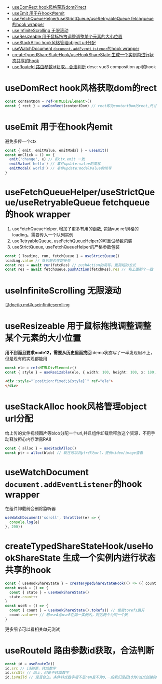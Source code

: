 - [useDomRect hook风格获取dom的rect](#usedomrect-hook风格获取dom的rect)
- [useEmit 用于在hook内emit](#useemit-用于在hook内emit)
- [useFetchQueueHelper/useStrictQueue/useRetryableQueue fetchqueue的hook wrapper](#usefetchqueuehelperusestrictqueueuseretryablequeue-fetchqueue的hook-wrapper)
- [useInfiniteScrolling 无限滚动](#useinfinitescrolling-无限滚动)
- [useResizeable 用于鼠标拖拽调整调整某个元素的大小位置](#useresizeable-用于鼠标拖拽调整调整某个元素的大小位置)
- [useStackAlloc hook风格管理object url分配](#usestackalloc-hook风格管理object-url分配)
- [useWatchDocument `document.addEventListener`的hook wrapper](#usewatchdocument-documentaddeventlistener的hook-wrapper)
- [createTypedShareStateHook/useHookShareState 生成一个实例内进行状态共享的hook](#createtypedsharestatehookusehooksharestate-生成一个实例内进行状态共享的hook)
- [useRouteId 路由参数id获取，合法判断](#userouteid-路由参数id获取合法判断)
desc: vue3 composition api的hook
# useDomRect hook风格获取dom的rect
```ts
const contentDom = ref<HTMLDivElement>()
const { rect } = useDomRect(contentDom) // rect即为contentDom的rect,尺寸发生改变时他也会改
```
# useEmit 用于在hook内emit
避免多传一个ctx
```ts
const { emit, emitValue, emitModal } = useEmit()
const onClick = () => {
  emit('change', e) // 和ctx.emit 一致
  emitValue('hello') // 事件update:value的简写
  emitModal('world') // 事件update:modelValue的简写
}
```
# useFetchQueueHelper/useStrictQueue/useRetryableQueue fetchqueue的hook wrapper
1. useFetchQueueHelper, 增加了更多有用的函数, 包括vue ref风格的loading。需要传入一个队列实例
2. useRetryableQueue, useFetchQueueHelper的可重试参数包装
3. useStrictQueue, useFetchQueueHelper的严格参数包装
```ts
const { loading, run, fetchQueue } = useStrictQueue()
loading.value // 队列是否在跑任务
const res = await run(fetcRes) // pushAction的简写，更简短的方式
const res = await fetchQueue.pushAction(fetchRes).res // 和上面那个一致
```
# useInfiniteScrolling 无限滚动
见[doc/io.md#useinfinitescrolling](/doc/io.md#useinfinitescrolling)
# useResizeable 用于鼠标拖拽调整调整某个元素的大小位置
**用不到而且要求node12，需要从历史里面找回**
demo状态写了一半发现用不上，但是现有的实现都能用
```ts
const ele = ref<HTMLDivElement>()
const { style } = useResizable(ele, { width: 100, height: 100, x: 100, y: 100 })
```
```html
<div :style="`position:fixed;${style}`" ref="ele">
</div>
```
# useStackAlloc hook风格管理object url分配
给上传的文件视频图片等blob分配一个url,并且组件卸载后释放这个资源，不用手动释放担心内存泄露RAII
```ts
const { alloc } = useStackAlloc()
const ptr = alloc(blob) // 现在可以将ptr作为url，提供video/image查看
```
# useWatchDocument `document.addEventListener`的hook wrapper
在组件卸载前会删除监听器
```ts
useWatchDocument('scroll', throttle((e) => {
  console.log(e)
}, 200))
```

# createTypedShareStateHook/useHookShareState 生成一个实例内进行状态共享的hook
```ts
const { useHookShareState } = createTypedShareStateHook(() => ({ count: 0 }))
const useA = () => {
  const { state } = useHookShareState()
  state.count++
}
const useB = () => {
  const { count } = useHookShareState().toRefs() // 使用torefs展开
  count.value++ // 若useA与useB在同一实例内，则这两个为同一个数
}
```
更多细节可以看相关单元测试


# useRouteId 路由参数id获取，合法判断
```ts
const id = useRouteId()
id.src // id的源，转成数字
id.srcStr // 同上，但是不转成数字
id.isVaild // 是否合法，条件转成数字后不是nan且不为0,一般我们是把id为0当成创建的页面
```
